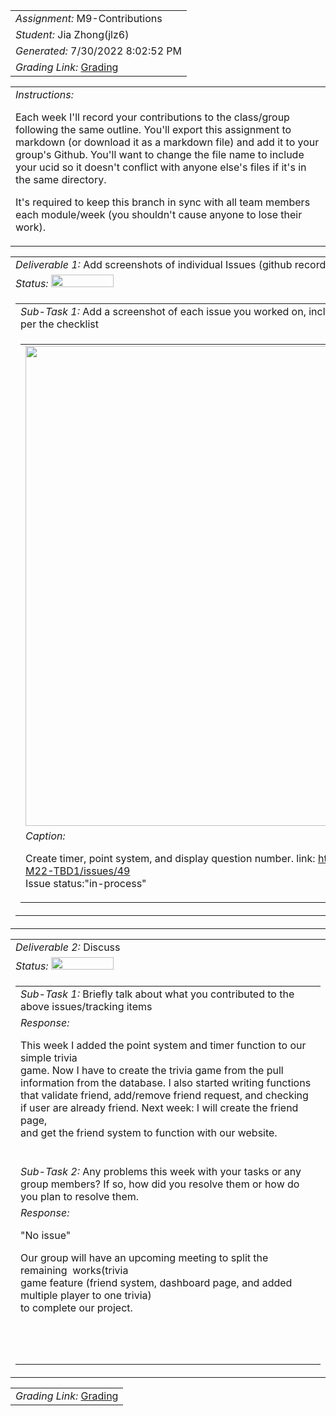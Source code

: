 <table><tr><td> <em>Assignment: </em> M9-Contributions</td></tr>
<tr><td> <em>Student: </em> Jia Zhong(jlz6)</td></tr>
<tr><td> <em>Generated: </em> 7/30/2022 8:02:52 PM</td></tr>
<tr><td> <em>Grading Link: </em> <a rel="noreferrer noopener" href="https://learn.ethereallab.app/homework/IT490-450-M22/m9-contributions/grade/jlz6" target="_blank">Grading</a></td></tr></table>
<table><tr><td> <em>Instructions: </em> <p>Each week I&#39;ll record your contributions to the class/group following the same outline.
You&#39;ll export this assignment to markdown (or download it as a markdown file) and add it to your group&#39;s Github.
You&#39;ll want to change the file name to include your ucid so it doesn&#39;t conflict with anyone else&#39;s files if it&#39;s in the same directory.</p>
<p>It&#39;s required to keep this branch in sync with all team members each module/week (you shouldn&#39;t cause anyone to lose their work).
 </p>
</td></tr></table>
<table><tr><td> <em>Deliverable 1: </em> Add screenshots of individual Issues (github recorded topics) that you worked on this week </td></tr><tr><td><em>Status: </em> <img width="100" height="20" src="http://via.placeholder.com/400x120/009955/fff?text=Complete"></td></tr>
<tr><td><table><tr><td> <em>Sub-Task 1: </em> Add a screenshot of each issue you worked on, include the link, and the status of the issue per the checklist</td></tr>
<tr><td><table><tr><td><img width="768px" src="https://user-images.githubusercontent.com/55101058/180584857-1e981a5d-edf8-4ef5-939f-1fcf52e9d610.png"/></td></tr>
<tr><td> <em>Caption:</em> <p>Create timer, point system, and display question number. link: <a href="https://github.com/MattToegel/IT490-M22-TBD1/issues/49">https://github.com/MattToegel/IT490-M22-TBD1/issues/49</a>   <br> Issue status:&quot;in-process&quot;<br></p>
</td></tr>
</table></td></tr>
</table></td></tr>
<table><tr><td> <em>Deliverable 2: </em> Discuss </td></tr><tr><td><em>Status: </em> <img width="100" height="20" src="http://via.placeholder.com/400x120/009955/fff?text=Complete"></td></tr>
<tr><td><table><tr><td> <em>Sub-Task 1: </em> Briefly talk about what you contributed to the above issues/tracking items</td></tr>
<tr><td> <em>Response:</em> <p>This week I added the point system and timer function to our simple trivia<br>game. Now I have to create the trivia game from the pull information from the database. I also started writing functions that validate friend, add/remove friend request, and checking<br>if user are already friend. Next week: I will create the friend page,<br>and get the friend system to function with our website.<br></p><br></td></tr>
<tr><td> <em>Sub-Task 2: </em> Any problems this week with your tasks or any group members? If so, how did you resolve them or how do you plan to resolve them.</td></tr>
<tr><td> <em>Response:</em> <p>&quot;No issue&quot;<div>Our group will have an upcoming meeting to split the remaining&nbsp; works(trivia<br>game feature (friend system, dashboard page, and added multiple player to one trivia)<br>to complete our project.<br><div><br></div></div><br></p><br></td></tr>
</table></td></tr>
<table><tr><td><em>Grading Link: </em><a rel="noreferrer noopener" href="https://learn.ethereallab.app/homework/IT490-450-M22/m9-contributions/grade/jlz6" target="_blank">Grading</a></td></tr></table>
